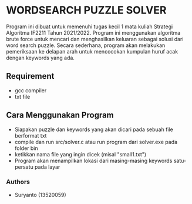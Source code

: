 # WORDSEARCH PUZZLE SOLVER
Program ini dibuat untuk memenuhi tugas kecil 1 mata kuliah Strategi Algoritma IF2211 Tahun 2021/2022. Program ini menggunakan algoritma brute force untuk mencari dan menghasilkan keluaran sebagai solusi dari word search puzzle. Secara sederhana, program akan melakukan pemeriksaan ke delapan arah untuk mencocokan kumpulan huruf acak dengan keywords yang ada. 

## Requirement

* gcc compiler
* txt file

## Cara Menggunakan Program
* Siapakan puzzle dan keywords yang akan dicari pada sebuah file berformat txt
* compile dan run src/solver.c atau run program dari solver.exe pada folder bin
* ketikkan nama file yang ingin dicek (misal "small1.txt")
* Program akan menampilkan lokasi dari masing-masing keywords satu-persatu pada layar

### Authors

* Suryanto (13520059)
